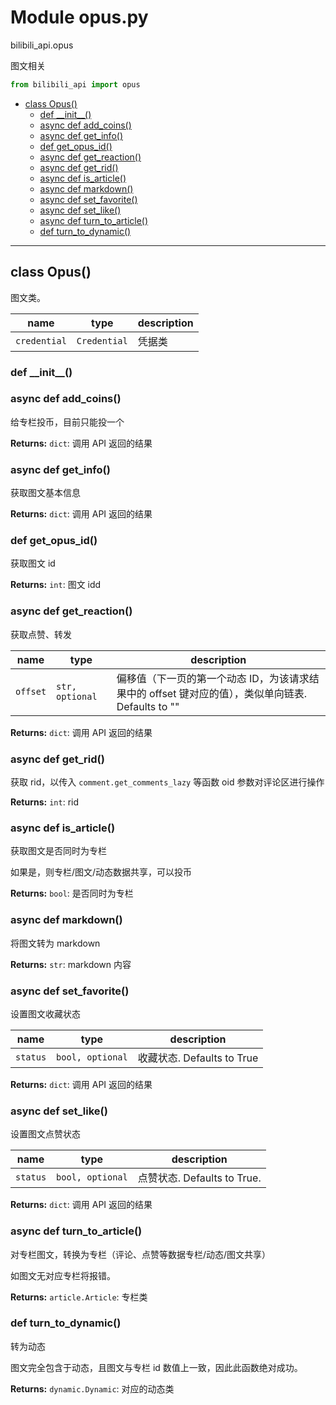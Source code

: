 # Module opus.py


bilibili_api.opus

图文相关


``` python
from bilibili_api import opus
```

- [class Opus()](#class-Opus)
  - [def \_\_init\_\_()](#def-\_\_init\_\_)
  - [async def add\_coins()](#async-def-add\_coins)
  - [async def get\_info()](#async-def-get\_info)
  - [def get\_opus\_id()](#def-get\_opus\_id)
  - [async def get\_reaction()](#async-def-get\_reaction)
  - [async def get\_rid()](#async-def-get\_rid)
  - [async def is\_article()](#async-def-is\_article)
  - [async def markdown()](#async-def-markdown)
  - [async def set\_favorite()](#async-def-set\_favorite)
  - [async def set\_like()](#async-def-set\_like)
  - [async def turn\_to\_article()](#async-def-turn\_to\_article)
  - [def turn\_to\_dynamic()](#def-turn\_to\_dynamic)

---

## class Opus()

图文类。


| name | type | description |
| - | - | - |
| `credential` | `Credential` | 凭据类 |


### def \_\_init\_\_()





### async def add_coins()

给专栏投币，目前只能投一个



**Returns:** `dict`:  调用 API 返回的结果




### async def get_info()

获取图文基本信息



**Returns:** `dict`:  调用 API 返回的结果




### def get_opus_id()

获取图文 id



**Returns:** `int`:  图文 idd




### async def get_reaction()

获取点赞、转发


| name | type | description |
| - | - | - |
| `offset` | `str, optional` | 偏移值（下一页的第一个动态 ID，为该请求结果中的 offset 键对应的值），类似单向链表. Defaults to "" |

**Returns:** `dict`:  调用 API 返回的结果




### async def get_rid()

获取 rid，以传入 `comment.get_comments_lazy` 等函数 oid 参数对评论区进行操作



**Returns:** `int`:  rid




### async def is_article()

获取图文是否同时为专栏

如果是，则专栏/图文/动态数据共享，可以投币



**Returns:** `bool`:  是否同时为专栏




### async def markdown()

将图文转为 markdown



**Returns:** `str`:  markdown 内容




### async def set_favorite()

设置图文收藏状态


| name | type | description |
| - | - | - |
| `status` | `bool, optional` | 收藏状态. Defaults to True |

**Returns:** `dict`:  调用 API 返回的结果




### async def set_like()

设置图文点赞状态


| name | type | description |
| - | - | - |
| `status` | `bool, optional` | 点赞状态. Defaults to True. |

**Returns:** `dict`:  调用 API 返回的结果




### async def turn_to_article()

对专栏图文，转换为专栏（评论、点赞等数据专栏/动态/图文共享）

如图文无对应专栏将报错。



**Returns:** `article.Article`:  专栏类




### def turn_to_dynamic()

转为动态

图文完全包含于动态，且图文与专栏 id 数值上一致，因此此函数绝对成功。



**Returns:** `dynamic.Dynamic`:  对应的动态类




